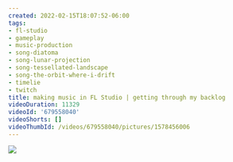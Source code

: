 ```yaml
---
created: 2022-02-15T18:07:52-06:00
tags:
- fl-studio
- gameplay
- music-production
- song-diatoma
- song-lunar-projection
- song-tessellated-landscape
- song-the-orbit-where-i-drift
- timelie
- twitch
title: making music in FL Studio | getting through my backlog
videoDuration: 11329
videoId: '679558040'
videoShorts: []
videoThumbId: /videos/679558040/pictures/1578456006
---
```


![](20220216000752.jpg)
